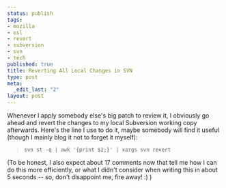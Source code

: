 ```yaml
--- 
status: publish
tags: 
- mozilla
- osl
- revert
- subversion
- svn
- tech
published: true
title: Reverting All Local Changes in SVN
type: post
meta: 
  _edit_last: "2"
layout: post
---
```

Whenever I apply somebody else's big patch to review it, I obviously go ahead and revert the changes to my local Subversion working copy afterwards. Here's the line I use to do it, maybe somebody will find it useful (though I mainly blog it not to forget it myself):

<blockquote><code>svn st -q | awk '{print $2;}' | xargs svn revert</code></blockquote>

(To be honest, I also expect about 17 comments now that tell me how I can do this more efficiently, or what I didn't consider when writing this in about 5 seconds -- so, don't disappoint me, fire away! :) )
